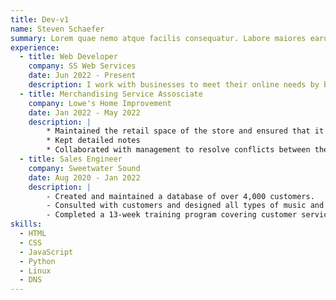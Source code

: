 ```yaml
---
title: Dev-v1
name: Steven Schaefer
summary: Lorem quae nemo atque facilis consequatur. Labore maiores earum illo non facilis? Velit vitae laborum doloremque nesciunt deserunt. Quibusdam necessitatibus recusandae debitis ab animi? Minima commodi laudantium tempore inventore debitis Voluptate animi laborum ullam fugit esse quam Quisquam vel voluptates!
experience: 
  - title: Web Developer
    company: SS Web Services
    date: Jun 2022 - Present 
    description: I work with businesses to meet their online needs by building websites, managing google listings, tracking website traffic, managing hosting and DNS, etc.
  - title: Merchandising Service Assosciate
    company: Lowe's Home Improvement
    date: Jan 2022 - May 2022
    description: |
        * Maintained the retail space of the store and ensured that it was compliant with the planogram
        * Kept detailed notes
        * Collaborated with management to resolve conflicts between the planogram and needs of other departments
  - title: Sales Engineer
    company: Sweetwater Sound
    date: Aug 2020 - Jan 2022
    description: |
        - Created and maintained a database of over 4,000 customers. 
        - Consulted with customers and designed all types of music and audio systems. 
        - Completed a 13-week training program covering customer service and selling techniques, musical instruments, and professional audio equipment as well as attending 4 hours of additional training per week
skills: 
  - HTML
  - CSS
  - JavaScript
  - Python
  - Linux
  - DNS
---
```


